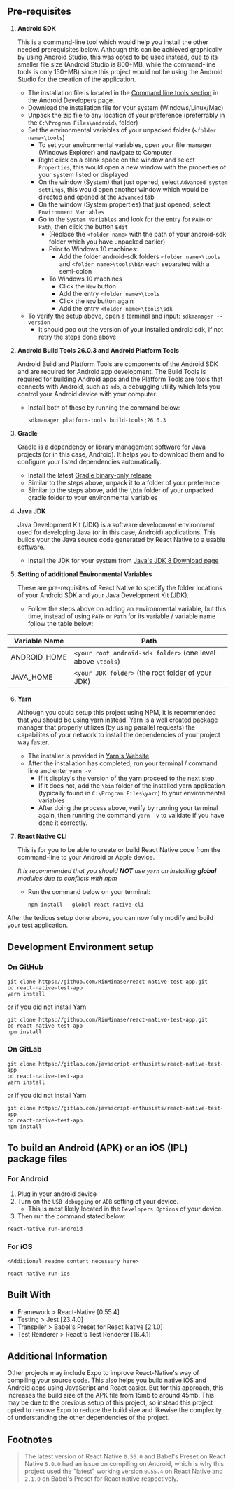 ## Pre-requisites
1. **Android SDK**

    This is a command-line tool which would help you install the other needed prerequisites below. Although this can be achieved graphically by using Android Studio, this was opted to be used instead, due to its smaller file size (Android Studio is 800+MB, while the command-line tools is only 150+MB) since this project would not be using the Android Studio for the creation of the application.
	
	- The installation file is located in the [Command line tools section](https://developer.android.com/studio/#command-tools) in the Android Developers page.
	- Download the installation file for your system (Windows/Linux/Mac)
	- Unpack the zip file to any location of your preference (preferrably in the `C:\Program Files\android\` folder)
	- Set the environmental variables of your unpacked folder (`<folder name>\tools`)
		- To set your environmental variables, open your file manager (Windows Explorer) and navigate to Computer
		- Right click on a blank space on the window and select `Properties`, this would open a new window with the properties of your system listed or displayed
		- On the window (System) that just opened, select `Advanced system settings`, this would open another window which would be directed and opened at the `Advanced` tab
		- On the window (System properties) that just opened, select `Environment Variables`
		- Go to the `System Variables` and look for the entry for `PATH` or `Path`, then click the button `Edit`
			- (Replace the `<folder name>` with the path of your android-sdk folder which you have unpacked earlier)
			- Prior to Windows 10 machines:
				- Add the folder android-sdk folders `<folder name>\tools` and `<folder name>\tools\bin` each separated with a semi-colon
			- To Windows 10 machines
				- Click the `New` button
				- Add the entry `<folder name>\tools`
				- Click the `New` button again
				- Add the entry `<folder name>\tools\sdk`
	- To verify the setup above, open a terminal and input: `sdkmanager --version`
		- It should pop out the version of your installed android sdk, if not retry the steps done above
		
2. **Android Build Tools 26.0.3 and Android Platform Tools**

    Android Build and Platform Tools are components of the Android SDK and are required for Android app development. The Build Tools is required for building Android apps and the  Platform Tools are tools that connects with Android, such as `adb`, a debugging utility which lets you control your Android device with your computer.
	
	- Install both of these by running the command below:
	
      `sdkmanager platform-tools build-tools;26.0.3`
	
3. **Gradle**

    Gradle is a dependency or library management software for Java projects (or in this case, Android). It helps you to download them and to configure your listed dependencies automatically.
	
	- Install the latest [Gradle binary-only release](https://gradle.org/releases/)
	- Similar to the steps above, unpack it to a folder of your preference
	- Similar to the steps above, add the `\bin` folder of your unpacked gradle folder to your environmental variables
	
4. **Java JDK**

    Java Development Kit (JDK) is a software development environment used for developing Java (or in this case, Android) applications. This builds your the Java source code generated by React Native to a usable software.
	
	- Install the JDK for your system from [Java's JDK 8 Download page](http://www.oracle.com/technetwork/java/javase/downloads/jdk8-downloads-2133151.html)
	
5. **Setting of additional Environmental Variables**

    These are pre-requisites of React Native to specify the folder locations of your Android SDK and your Java Development Kit (JDK).
	
	- Follow the steps above on adding an environmental variable, but this time, instead of using `PATH` or `Path` for its variable / variable name follow the table below:

| Variable Name | Path |
| --- | --- |
| ANDROID_HOME | `<your root android-sdk folder>` (one level above `\tools`) |
| JAVA_HOME | `<your JDK folder>` (the root folder of your JDK) |

6. **Yarn**

    Although you could setup this project using NPM, it is recommended that you should be using yarn instead. Yarn is a well created package manager that properly utilizes (by using parallel requests) the capabilites of your network to install the dependencies of your project way faster.
	
	- The installer is provided in [Yarn's Website](https://yarnpkg.com/en/)
	- After the installation has completed, run your terminal / command line and enter `yarn -v`
		- If it display's the version of the yarn proceed to the next step
		- If it does not, add the `\bin` folder of the installed yarn application (typically found in `C:\Program Files\yarn`) to your environmental variables
		- After doing the process above, verify by running your terminal again, then running the command `yarn -v` to validate if you have done it correctly.
		
7. **React Native CLI**

    This is for you to be able to create or build React Native code from the command-line to your Android or Apple device.
	
	_It is recommended that you should **NOT** use `yarn` on installing **global** modules due to conflicts with npm_
	
	- Run the command below on your terminal:
	
	  `npm install --global react-native-cli` 

After the tedious setup done above, you can now fully modify and build your test application.

## Development Environment setup
### On GitHub
```
git clone https://github.com/RinMinase/react-native-test-app.git
cd react-native-test-app
yarn install
```
or if you did not install Yarn
```
git clone https://github.com/RinMinase/react-native-test-app.git
cd react-native-test-app
npm install
```

### On GitLab
```
git clone https://gitlab.com/javascript-enthusiats/react-native-test-app
cd react-native-test-app
yarn install
```
or if you did not install Yarn
```
git clone https://gitlab.com/javascript-enthusiats/react-native-test-app
cd react-native-test-app
npm install
```

## To build an Android (APK) or an iOS (IPL) package files

### For Android
1. Plug in your android device
2. Turn on the `USB debugging` or `ADB` setting of your device.
	- This is most likely located in the `Developers Options` of your device.
3. Then run the command stated below:
```
react-native run-android
```

### For iOS
`<Additional readme content necessary here>`
```
react-native run-ios
```

## Built With
- Framework > React-Native [0.55.4]
- Testing > Jest [23.4.0]
- Transpiler > Babel's Preset for React Native [2.1.0]
- Test Renderer > React's Test Renderer [16.4.1]

## Additional Information
Other projects may include Expo to improve React-Native's way of compiling your source code. This also helps you build native iOS and Android apps using JavaScript and React easier. But for this approach, this increases the build size of the APK file from 15mb to around 45mb. This may be due to the previous setup of this project, so instead this project opted to remove Expo to reduce the build size and likewise the complexity of understanding the other dependencies of the project.

## Footnotes
> The latest version of React Native `0.56.0` and Babel's Preset on React Native `5.0.0` had an issue on compiling on Android, which is why this project used the "latest" working version `0.55.4` on React Native and `2.1.0` on Babel's Preset for React native respectively.
